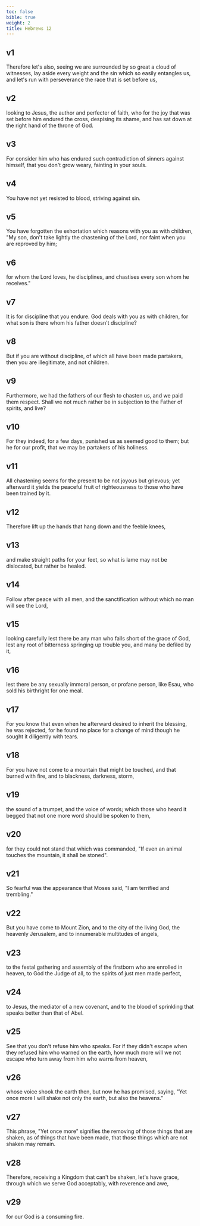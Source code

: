 ```yaml
---
toc: false
bible: true
weight: 2
title: Hebrews 12
---
```




## v1 
Therefore let's also, seeing we are surrounded by so great a cloud of witnesses, lay aside every weight and the sin which so easily entangles us, and let's run with perseverance the race that is set before us, 

## v2 
looking to Jesus, the author and perfecter of faith, who for the joy that was set before him endured the cross, despising its shame, and has sat down at the right hand of the throne of God. 

## v3 
For consider him who has endured such contradiction of sinners against himself, that you don't grow weary, fainting in your souls. 

## v4 
You have not yet resisted to blood, striving against sin. 

## v5 
You have forgotten the exhortation which reasons with you as with children, "My son, don't take lightly the chastening of the Lord, nor faint when you are reproved by him; 

## v6 
for whom the Lord loves, he disciplines, and chastises every son whom he receives." 

## v7 
It is for discipline that you endure. God deals with you as with children, for what son is there whom his father doesn't discipline? 

## v8 
But if you are without discipline, of which all have been made partakers, then you are illegitimate, and not children. 

## v9 
Furthermore, we had the fathers of our flesh to chasten us, and we paid them respect. Shall we not much rather be in subjection to the Father of spirits, and live? 

## v10 
For they indeed, for a few days, punished us as seemed good to them; but he for our profit, that we may be partakers of his holiness. 

## v11 
All chastening seems for the present to be not joyous but grievous; yet afterward it yields the peaceful fruit of righteousness to those who have been trained by it. 

## v12 
Therefore lift up the hands that hang down and the feeble knees,  

## v13 
and make straight paths for your feet, so what is lame may not be dislocated, but rather be healed. 

## v14 
Follow after peace with all men, and the sanctification without which no man will see the Lord, 

## v15 
looking carefully lest there be any man who falls short of the grace of God, lest any root of bitterness springing up trouble you, and many be defiled by it, 

## v16 
lest there be any sexually immoral person, or profane person, like Esau, who sold his birthright for one meal. 

## v17 
For you know that even when he afterward desired to inherit the blessing, he was rejected, for he found no place for a change of mind though he sought it diligently with tears. 

## v18 
For you have not come to a mountain that might be touched, and that burned with fire, and to blackness, darkness, storm, 

## v19 
the sound of a trumpet, and the voice of words; which those who heard it begged that not one more word should be spoken to them, 

## v20 
for they could not stand that which was commanded, "If even an animal touches the mountain, it shall be stoned". 

## v21 
So fearful was the appearance that Moses said, "I am terrified and trembling." 

## v22 
But you have come to Mount Zion, and to the city of the living God, the heavenly Jerusalem, and to innumerable multitudes of angels, 

## v23 
to the festal gathering and assembly of the firstborn who are enrolled in heaven, to God the Judge of all, to the spirits of just men made perfect, 

## v24 
to Jesus, the mediator of a new covenant, and to the blood of sprinkling that speaks better than that of Abel. 

## v25 
See that you don't refuse him who speaks. For if they didn't escape when they refused him who warned on the earth, how much more will we not escape who turn away from him who warns from heaven, 

## v26 
whose voice shook the earth then, but now he has promised, saying, "Yet once more I will shake not only the earth, but also the heavens." 

## v27 
This phrase, "Yet once more" signifies the removing of those things that are shaken, as of things that have been made, that those things which are not shaken may remain. 

## v28 
Therefore, receiving a Kingdom that can't be shaken, let's have grace, through which we serve God acceptably, with reverence and awe, 

## v29 
for our God is a consuming fire.
